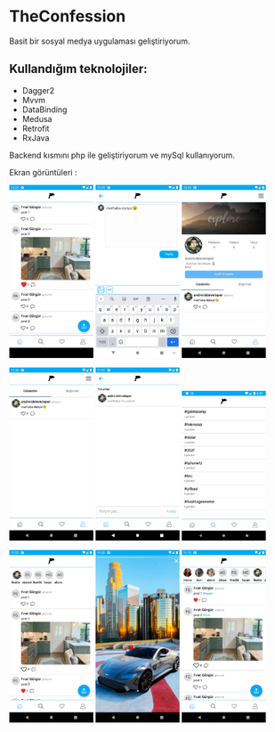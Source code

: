 # TheConfession

Basit bir sosyal medya uygulaması geliştiriyorum.

## Kullandığım teknolojiler:

- Dagger2
- Mvvm
- DataBinding
- Medusa
- Retrofit
- RxJava

Backend kısmını php ile geliştiriyorum ve mySql kullanıyorum.

Ekran görüntüleri :

<img src="https://github.com/FiratGURGUR/TheConfession/blob/master/screens/img1.png" width="30%">  <img src="https://github.com/FiratGURGUR/TheConfession/blob/master/screens/img2.png" width="30%">  <img src="https://github.com/FiratGURGUR/TheConfession/blob/master/screens/img3.png" width="30%">
 
 <img src="https://github.com/FiratGURGUR/TheConfession/blob/master/screens/img4.png" width="30%"> <img src="https://github.com/FiratGURGUR/TheConfession/blob/master/screens/img5.png" width="30%">  <img src="https://github.com/FiratGURGUR/TheConfession/blob/master/screens/img9.png" width="30%">
 
 <img src="https://github.com/FiratGURGUR/TheConfession/blob/master/screens/img6.png" width="30%"> <img src="https://github.com/FiratGURGUR/TheConfession/blob/master/screens/img7.png" width="30%">  <img src="https://github.com/FiratGURGUR/TheConfession/blob/master/screens/im8.png" width="30%">
 
 
